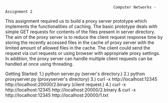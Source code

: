 													Computer Networks - Assignment 2

This assignment required us to build a proxy server prototype which implements the functionalities of caching. The basic prototype deals with 
simple GET requests for contents of the files present in server directory. The aim of the proxy server is to reduce the client request response
time by storing the recently accessed files in the cache of proxy server with the limited amount of allowed files in the cache. The client could 
send the request via curl requests or using browser with appropriate proxy settings.  In addition, the proxy server can handle multiple client requests
can be handled at once using threading. 

Getting Started:
				1.) python server.py   					(server's directory.)
				2.) python proxyserver.py   			(proxyserver's directory)
				3.) curl -x http://localhost:12345 http://localhost:20000/2.binary    (client request.)
				4.) curl -x http://localhost:12345 http://localhost:20000/2.binary & curl -x http://localhost:12345 http://localhost:20000/1.txt

